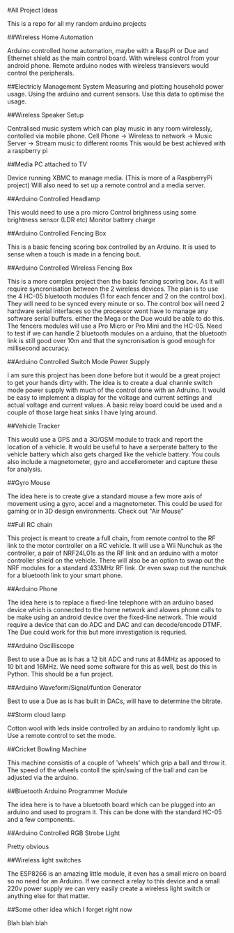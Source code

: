 #All Project Ideas

This is a repo for all my random arduino projects


##Wireless Home Automation

Arduino controlled home automation, maybe with a RaspPi or Due and Ethernet
shield as the main control board. With wireless control from your android
phone. Remote arduino nodes with wireless transievers would control the 
peripherals.


##Electriciy Management System
Measuring and plotting household power usage. Using the arduino and current
sensors. Use this data to optimise the usage.


##Wireless Speaker Setup

Centralised music system which can play music in any room wirelessly, contolled
via mobile phone. 
Cell Phone -> Wireless to network -> Music Server -> Stream music to different rooms
This would be best achieved with a raspberry pi


##Media PC attached to TV

Device running XBMC to manage media. (This is more of a RaspberryPi project)
Will also need to set up a remote control and a media server. 


##Arduino Controlled Headlamp
 
This would need to use a pro micro
Control brighness using some brightness sensor (LDR etc)
Monitor battery charge


##Arduino Controlled Fencing Box

This is a basic fencing scoring box controlled by an Arduino. It is used to 
sense when a touch is made in a fencing bout.


##Arduino Controlled Wireless Fencing Box

This is a more complex project then the basic fencing scoring box. As it will require syncronisation between the 2 wireless devices. The plan is to use the 4 HC-05 bluetooth modules (1 for each fencer and 2 on the control box). They will need to be synced every minute or so. The control box will need 2 hardware serial interfaces so the processor wont have to manage any software serial buffers. either the Mega or the Due would be able to do this. The fencers modules will use a Pro Micro or Pro Mini and the HC-05. Need to test if we can handle 2 bluetooth modules on a arduino, that the bluetooth link is still good over 10m and that the syncronisation is good enough for millisecond accuracy. 


##Arduino Controlled Switch Mode Power Supply

I am sure this project has been done before but it would be a great project to
get your hands dirty with. The idea is to create a dual channle switch mode
power supply with much of the control done with an Adruino. It would be easy to
implement a display for the voltage and current settings and actual voltage
and current values. A basic relay board could be used and a couple of those
large heat sinks I have lying around. 

 
##Vehicle Tracker 

This would use a GPS and a 3G/GSM module to track and report the location of a
vehicle. It would be useful to have a serperate battery to the vehicle battery
which also gets charged like the vehicle battery. You couls also include a 
magnetometer, gyro and accellerometer and capture these for analysis.


##Gyro Mouse

The idea here is to create give a standard mouse a few more axis of movement
using a gyro, accel and a magnetometer. This could be used for gaming or in 3D
design environments. Check out "Air Mouse"


##Full RC chain

This project is meant to create a full chain, from remote control to the RF
link to the motor controller on a RC vehicle. It will use a Wii Nunchuk as the
controller, a pair of NRF24L01s as the RF link and an arduino with a motor
controller shield on the vehicle. There will also be an option to swap out the 
NRF modules for a standard 433MHz RF link. Or even swap out the nunchuk for a 
bluetooth link to your smart phone.


##Arduino Phone

The idea here is to replace a fixed-line telephone with an arduino based device
which is connected to the home network and alowes phone calls to be make using
an android device over the fixed-line network. Thie would require a device that
can do ADC and DAC and can decode/encode DTMF. The Due could work for this but
more investigation is requried. 


##Arduino Oscilliscope

Best to use a Due as is has a 12 bit ADC and runs at 84MHz as apposed to 10 bit
and 16MHz. We need some software for this as well, best do this in Python. 
This should be a fun project.


##Arduino Waveform/Signal/funtion Generator

Best to use a Due as is has built in DACs, will have to determine the bitrate.  


##Storm cloud lamp

Cotton wool with leds inside controlled by an arduino to randomly light up. 
Use a remote control to set the mode.


##Cricket Bowling Machine

This machine consistis of a couple of 'wheels' which grip a ball and throw it.
The speed of the wheels contoll the spin/swing of the ball and can be adjusted
via the arduino.


##Bluetooth Arduino Programmer Module

The idea here is to have a bluetooth board which can be plugged into an arduino and used to program it. This can be done with the standard HC-05 and a few components.


##Arduino Controlled RGB Strobe Light

Pretty obvious


##Wireless light switches

The ESP8266 is an amazing little module, it even has a small micro on board so no need for an Arduino. If we connect a relay to this device and a small 220v power supply we can very easily create a wireless light switch or anything else for that matter.


##Some other idea which I forget right now

Blah blah blah


